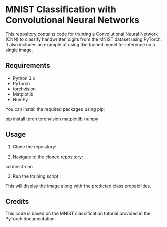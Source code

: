 # MNIST Classification with Convolutional Neural Networks

This repository contains code for training a Convolutional Neural Network (CNN) to classify handwritten digits from the MNIST dataset using PyTorch. It also includes an example of using the trained model for inference on a single image.

## Requirements

- Python 3.x
- PyTorch
- torchvision
- Matplotlib
- NumPy

You can install the required packages using pip:

pip install torch torchvision matplotlib numpy
## Usage

1. Clone the repository:


2. Navigate to the cloned repository:

cd mnist-cnn

3. Run the training script:


This will display the image along with the predicted class probabilities.

## Credits

This code is based on the MNIST classification tutorial provided in the PyTorch documentation.

